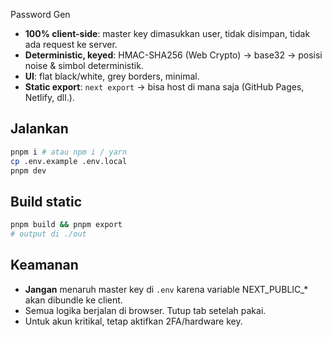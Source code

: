 Password Gen

- **100% client-side**: master key dimasukkan user, tidak disimpan, tidak ada request ke server.
- **Deterministic, keyed**: HMAC-SHA256 (Web Crypto) → base32 → posisi noise & simbol deterministik.
- **UI**: flat black/white, grey borders, minimal.
- **Static export**: `next export` → bisa host di mana saja (GitHub Pages, Netlify, dll.).

## Jalankan
```bash
pnpm i # atau npm i / yarn
cp .env.example .env.local
pnpm dev
```

## Build static
```bash
pnpm build && pnpm export
# output di ./out
```

## Keamanan
- **Jangan** menaruh master key di `.env` karena variable NEXT_PUBLIC_* akan dibundle ke client.
- Semua logika berjalan di browser. Tutup tab setelah pakai.
- Untuk akun kritikal, tetap aktifkan 2FA/hardware key.